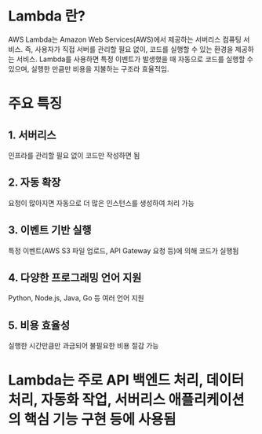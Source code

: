 # Lambda 란?
AWS Lambda는 Amazon Web Services(AWS)에서 제공하는 서버리스 컴퓨팅 서비스.
즉, 사용자가 직접 서버를 관리할 필요 없이, 코드를 실행할 수 있는 환경을 제공하는 서비스. 
Lambda를 사용하면 특정 이벤트가 발생했을 때 자동으로 코드를 실행할 수 있으며, 실행한 만큼만 비용을 지불하는 구조라 효율적임.

# 주요 특징
## 1. 서버리스
인프라를 관리할 필요 없이 코드만 작성하면 됨

## 2. 자동 확장
요청이 많아지면 자동으로 더 많은 인스턴스를 생성하여 처리 가능

## 3. 이벤트 기반 실행
특정 이벤트(AWS S3 파일 업로드, API Gateway 요청 등)에 의해 코드가 실행됨

## 4. 다양한 프로그래밍 언어 지원
Python, Node.js, Java, Go 등 여러 언어 지원

## 5. 비용 효율성 
실행한 시간만큼만 과금되어 불필요한 비용 절감 가능

# Lambda는 주로 API 백엔드 처리, 데이터 처리, 자동화 작업, 서버리스 애플리케이션의 핵심 기능 구현 등에 사용됨
